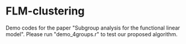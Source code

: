 # FLM-clustering
Demo codes for the paper "Subgroup analysis for the functional linear model".
Please run "demo_4groups.r" to test our proposed algorithm.
